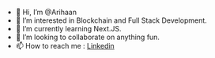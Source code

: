 - 👋 Hi, I’m @Arihaan
- 👀 I’m interested in Blockchain and Full Stack Development.
- 🌱 I’m currently learning Next.JS.
- 💞️ I’m looking to collaborate on anything fun.
- 📫 How to reach me : <a href="https://www.linkedin.com/in/arihaan-singh-negi-434641218/">Linkedin</href>

<!---
Arihaan/Arihaan is a ✨ special ✨ repository because its `README.md` (this file) appears on your GitHub profile.
You can click the Preview link to take a look at your changes.
--->
